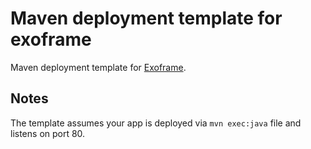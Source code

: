 # Maven deployment template for exoframe

Maven deployment template for [Exoframe](https://github.com/exoframejs/exoframe).

## Notes

The template assumes your app is deployed via `mvn exec:java` file and listens on port 80.
